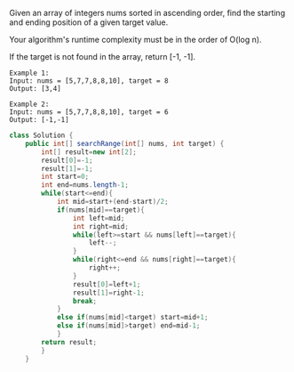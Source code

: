 Given an array of integers nums sorted in ascending order, find the starting and ending position of a given target value.

Your algorithm's runtime complexity must be in the order of O(log n).

If the target is not found in the array, return [-1, -1].
```
Example 1:
Input: nums = [5,7,7,8,8,10], target = 8
Output: [3,4]

Example 2:
Input: nums = [5,7,7,8,8,10], target = 6
Output: [-1,-1]
```
```java
class Solution {
    public int[] searchRange(int[] nums, int target) {
        int[] result=new int[2];
        result[0]=-1;
        result[1]=-1;
        int start=0;
        int end=nums.length-1;
        while(start<=end){
            int mid=start+(end-start)/2;
            if(nums[mid]==target){
                int left=mid;
                int right=mid;
                while(left>=start && nums[left]==target){
                    left--;
                }
                while(right<=end && nums[right]==target){
                    right++;
                }
                result[0]=left+1;
                result[1]=right-1;
                break;
            }
            else if(nums[mid]<target) start=mid+1;
            else if(nums[mid]>target) end=mid-1;
            }
        return result;
        }
    }
```
